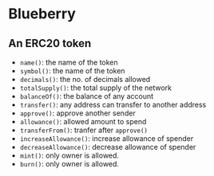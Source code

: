# Blueberry
## An ERC20 token
 - `name()`: the name of the token
 - `symbol()`: the name of the token
 - `decimals()`: the no. of decimals allowed
 - `totalSupply()`: the total supply of the network 
 - `balanceOf()`: the balance of any account
 - `transfer()`: any address can transfer to another address
 - `approve()`: approve another sender
 - `allowance()`: allowed amount to spend
 - `transferFrom()`: tranfer after `approve()`
 - `increaseAllowance()`: increase allowance of spender
 - `decreaseAllowance()`: decrease allowance of spender
 - `mint()`: only owner is allowed.
 - `burn()`: only owner is allowed.